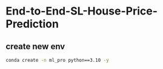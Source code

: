 # End-to-End-SL-House-Price-Prediction

## create new env
```bash
conda create -n ml_pro python==3.10 -y
```